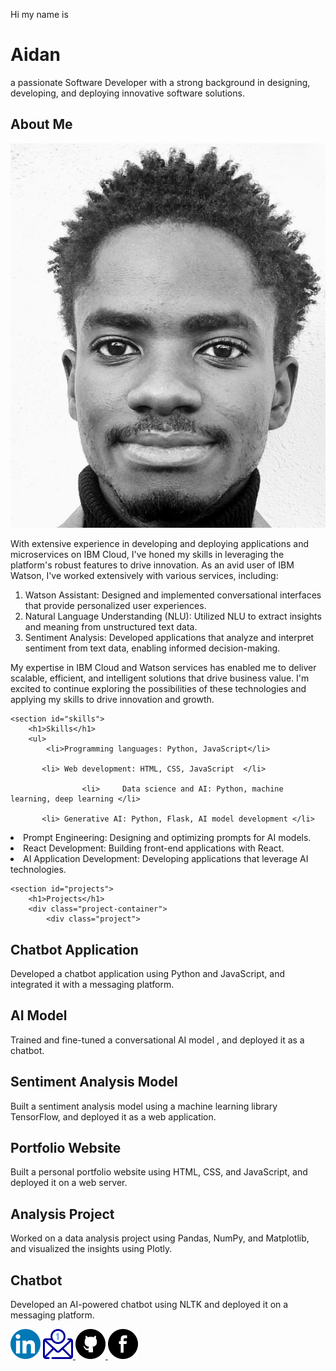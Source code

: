 <head>
    <p>Hi my name is</p>

 <h1>Aidan</h1>
 <p>a passionate Software Developer with a strong background in designing, developing, and deploying innovative software solutions.   </p>
    </head>
<body>
    <!-- About Me Section -->
<section id="about">
  <div class="container">
    <div class="about-content">
      <div class="about-image">
      <h1>About Me</h1>
       <img src="https://raw.githubusercontent.com/smoo939/smoo939.github.io/9dbc91b391182f45fc56d6f056a16daf174153d3/IMG_20250527_234215.jpg">
       <p>With extensive experience in developing and deploying applications and microservices on IBM Cloud, I've honed my skills in leveraging the platform's robust features to drive innovation. As an avid user of IBM Watson, I've worked extensively with various services, including:
       <ol>
<li> Watson Assistant: Designed and implemented conversational interfaces that provide personalized user experiences.</li>
<li>Natural Language Understanding (NLU): Utilized NLU to extract insights and meaning from unstructured text data.</li>
<li>Sentiment Analysis: Developed applications that analyze and interpret sentiment from text data, enabling informed decision-making.</li>
       </ol>
My expertise in IBM Cloud and Watson services has enabled me to deliver scalable, efficient, and intelligent solutions that drive business value. I'm excited to continue exploring the possibilities of these technologies and applying my skills to drive innovation and growth.</p>

<!-- Skills Section -->
    <section id="skills">
        <h1>Skills</h1>
        <ul>
            <li>Programming languages: Python, JavaScript</li>
          
           <li> Web development: HTML, CSS, JavaScript  </li>
                    
                    <li>     Data science and AI: Python, machine learning, deep learning </li>

           <li> Generative AI: Python, Flask, AI model development </li>

<li> Prompt Engineering: Designing and optimizing prompts for AI models. </li>

<li> React Development: Building front-end applications with React.   </li>

<li> AI Application Development: Developing applications that leverage AI technologies.  </li>
           
 </ul>
    </section>

<!-- Projects Section -->
    <section id="projects">
        <h1>Projects</h1>
        <div class="project-container">
            <div class="project">
<h2>Chatbot Application</h2>
<p>Developed a chatbot application using   Python and JavaScript, and integrated it with a messaging platform.</p>
<h2> AI Model</h2>
<p> Trained and fine-tuned a conversational AI model , and deployed it as a chatbot.</p>
<h2> Sentiment Analysis Model</h2>
<p>Built a sentiment analysis model using a machine learning library   TensorFlow, and deployed it as a web application.</p>
<h2> Portfolio Website</h2>
<p>Built a personal portfolio website using HTML, CSS, and JavaScript, and deployed it on a web server.</p>
<h2> Analysis Project</h2>
<p> Worked on a data analysis project using Pandas, NumPy, and Matplotlib, and visualized the insights using Plotly.</p>
<h2> Chatbot</h2>
<p>Developed an AI-powered chatbot using NLTK and deployed it on a messaging platform.</p>
</div>
 
   <Footer>
    <img src="https://raw.githubusercontent.com/smoo939/smoo939.github.io/7e4f5d808e4273b6861fcf14ee0f8c37e7b12668/assets/css/3225190_app_linkedin_logo_media_popular_icon.png">
    <a href="mailto:aidanshoniwa@gmail.com">
    <img
src="https://raw.githubusercontent.com/smoo939/smoo939.github.io/6474f012ea64545730893f75e38a261466f2cfc3/assets/css/8396418_email_mail_message_letter_contact_icon.png">
<img src="https://raw.githubusercontent.com/smoo939/smoo939.github.io/bb17722c28c43b1f638b067b8c02415c3f8cb3bd/assets/css/1964417_github_logo_media_social_icon.png">
 <a href="https://www.facebook.com/aidan-shoniwa">
        <img
src="https://raw.githubusercontent.com/smoo939/smoo939.github.io/1c0cce99f00a678ccd95655aaaef993235b75eb7/assets/css/287739_facebook_icon%20(1).png">
 </a>
 </footer>
